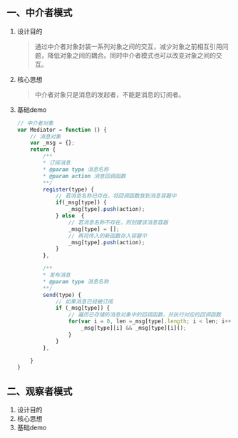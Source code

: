 ## 一、中介者模式
1. 设计目的
   > 通过中介者对象封装一系列对象之间的交互，减少对象之前相互引用问题，降低对象之间的耦合。同时中介者模式也可以改变对象之间的交互。

2. 核心思想
   > 中介者对象只是消息的发起者，不能是消息的订阅者。
   
3. 基础demo
   
    ```javascript
    // 中介者对象
    var Mediator = function () {
        // 消息对象
        var _msg = {};
        return {
            /**
            * 订阅消息
            * @param type 消息名称
            * @param action 消息回调函数
            **/
            register(type) {
                // 若消息名称已存在，将回调函数放到消息容器中
                if(_msg[type]) {
                    _msg[type].push(action);
                } else  {
                    // 若消息名称不存在，则创建该消息容器
                    _msg[type] = [];
                    // 再将传入的新函数存入容器中
                    _msg[type].push(action);
                }
            },

            /**
            * 发布消息
            * @param type 消息名称
            **/ 
            send(type) {
                // 如果消息已经被订阅
                if (_msg[type]) {
                    // 遍历已存储的消息对象中的回调函数，并执行对应的回调函数
                    for(var i = 0, len =_msg[type].length; i < len; i++){
                        _msg[type][i] && _msg[type][i]();
                    }
                }
            },

        }
    }
    ```
   








## 二、观察者模式
1. 设计目的
2. 核心思想
3. 基础demo